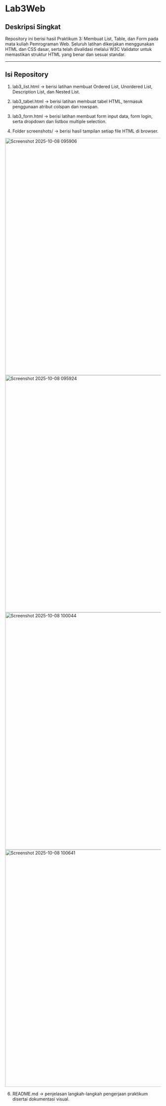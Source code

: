 # Lab3Web

## Deskripsi Singkat ##

Repository ini berisi hasil Praktikum 3: Membuat List, Table, dan Form pada mata kuliah Pemrograman Web.
Seluruh latihan dikerjakan menggunakan HTML dan CSS dasar, serta telah divalidasi melalui W3C Validator untuk memastikan struktur HTML yang benar dan sesuai standar.


---

## Isi Repository ##

1. lab3_list.html → berisi latihan membuat Ordered List, Unordered List, Description List, dan Nested List.

2. lab3_tabel.html → berisi latihan membuat tabel HTML, termasuk penggunaan atribut colspan dan rowspan.

3. lab3_form.html → berisi latihan membuat form input data, form login, serta dropdown dan listbox multiple selection.

4. Folder screenshots/ → berisi hasil tampilan setiap file HTML di browser.
<img width="1366" height="768" alt="Screenshot 2025-10-08 095906" src="https://github.com/user-attachments/assets/beacbd75-7f0c-4cf8-93a2-58e5184c6a5d" />

<img width="1366" height="768" alt="Screenshot 2025-10-08 095924" src="https://github.com/user-attachments/assets/2252eb48-2f74-4927-a37b-802010bb932a" />

<img width="1366" height="768" alt="Screenshot 2025-10-08 100044" src="https://github.com/user-attachments/assets/a3f01f7f-bb14-41e8-a6df-858783d306f8" />

<img width="1366" height="768" alt="Screenshot 2025-10-08 100641" src="https://github.com/user-attachments/assets/de597c5d-8fe4-45b1-bbd4-5dbff1c27d70" />


6. README.md → penjelasan langkah-langkah pengerjaan praktikum disertai dokumentasi visual.

